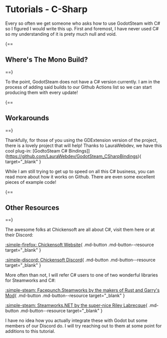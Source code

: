 # Tutorials - C-Sharp

Every so often we get someone who asks how to use GodotSteam with C# so I figured I would write this up. First and foremost, I have never used C# so my understanding of it is prety much null and void.

{==
## Where's The Mono Build?
==}

To the point, GodotSteam does not have a C# version currently. I am in the process of adding said builds to our Github Actions list so we can start producing them with every update!

{==
## Workarounds
==}

Thankfully, for those of you using the GDExtension version of the project, there is a lovely project that will help!  Thanks to LauraWebdev, we have this cool plug-in: [GodtoSteam C# Bindings]](https://github.com/LauraWebdev/GodotSteam_CSharpBindings){ target="\_blank" }

While I am still trying to get up to speed on all this C# business, you can read more about how it works on Github.  There are even some excellent pieces of example code!

{==
## Other Resources
==}

The awesome folks at Chickensoft are all about C#, visit them here or at their Discord:

[:simple-firefox: Chickensoft Website](https://chickensoft.games/){ .md-button .md-button--resource target="\_blank" }

[:simple-discord: Chickensoft Discord](https://discord.gg/MjA6HUzzAE){ .md-button .md-button--resource target="\_blank" }

More often than not, I will refer C# users to one of two wonderful libraries for Steamworks and C#:

[:simple-steam: Facepunch.Steamworks by the makers of Rust and Garry's Mod](https://wiki.facepunch.com/steamworks){ .md-button .md-button--resource target="\_blank" }

[:simple-steam: Steamworks.NET by the super-nice Riley Labrecque](https://steamworks.github.io){ .md-button .md-button--resource target="\_blank" }

I have no idea how you actually integrate these with Godot but some members of our Discord do. I will try reaching out to them at some point for additions to this tutorial.
